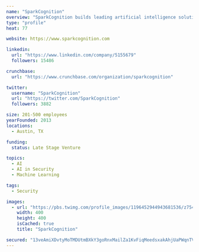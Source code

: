 ```yaml
---
name: "SparkCognition"
overview: "SparkCognition builds leading artificial intelligence solutions to advance the most important interests of society. We help customers analyze complex data, empower decision making, and transform human and industrial productivity with award-winning machine learning technology and expert teams focused on defense, IIoT, and finance."
type: "profile"
heat: 77

website: https://www.sparkcognition.com

linkedin:
  url: "https://www.linkedin.com/company/5155679"
  followers: 15486

crunchbase:
  url: "https://www.crunchbase.com/organization/sparkcognition"

twitter:
  username: "SparkCognition"
  url: "https://twitter.com/SparkCognition"
  followers: 3882

size: 201-500 employees
yearFounded: 2013
locations:
  - Austin, TX

funding:
  status: Late Stage Venture

topics:
  - AI
  - AI in Security
  - Machine Learning

tags:
  - Security

images:
  - url: "https://pbs.twimg.com/profile_images/1196452944943681536/z754dUZo_400x400.png"
    width: 400
    height: 400
    isCached: true
    title: "SparkCognition"

secured: "13veAmiXDvtyMoTMDUtmBXkY3goRnxMailZa1KvFiqMeedsxakAhjUaPWqnTVXWxWuixL+lRR4o3oTDDDM7ZwjFmCuiHlBz2x4Zu1AlsMKOfx3OYOJIPLaWenQAXvI8FU3xzlsodCaNCHc7ByOJ5D2zfFFJRGDiKfH/yxKoMltPsrR5HR8I2+ZOaKSCZqlGC3S35c/++PzM/HQxrYyRmAMmyhinBPfaxKcY+UI6I9zgiUTuVklF9BU8Pw9zoAetVipByjn4l8kIGZ9qkpv9YYpqcnmQlJlEgWsNYzs4gY5RXMu8t46/UwdTRmWn+RBNdRff5W6Oi8MkJGDZOlZZsU4qIKjqplsO2wDLTNdq81W2/fvNwODXeijPHt8GJ3z/U8n7qncinrPLZzIf19uGzX6ye9TDvKKdboVOJIsMfk7c=;7cUNEeZCUmgpd1EVwYiUUw=="
---
```


